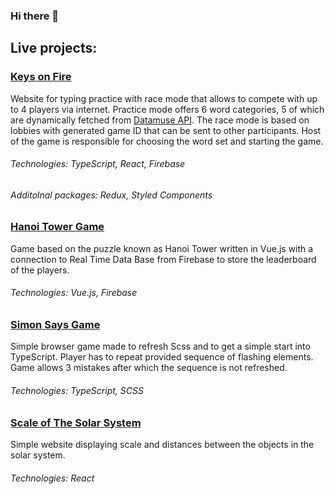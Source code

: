 ### Hi there 👋

## Live projects:
### [Keys on Fire](https://keysonfire.netlify.app/)
Website for typing practice with race mode that allows to compete with up to 4 players via internet. Practice mode offers 6 word categories, 5 of which are dynamically fetched from [Datamuse API](https://www.datamuse.com/api/). The race mode is based on lobbies with generated game ID that can be sent to other participants. Host of the game is responsible for choosing the word set and starting the game.
###### Technologies: TypeScript, React, Firebase
###### Additolnal packages:  Redux, Styled Components
### [Hanoi Tower Game](https://hanoitowerapp.netlify.app/)
Game based on the puzzle known as Hanoi Tower written in Vue.js with a connection to Real Time Data Base from Firebase to store the leaderboard of the players.
###### Technologies: Vue.js, Firebase
<!-- ### [Item Shop](https://itemshop-project.netlify.app/) 
E-commerce website build with React, featuring full cart functionality, item sorting and ability to make orders with validated data using Formik and Yup. The orders are stored in Firebase Firestore database and displayed at [/orders](https://itemshop-project.netlify.app/orders) route.
 ###### Technologies: React, Firebase
 ###### Additolnal packages:  React Router, Styled Components, Formik , Yup -->
### [Simon Says Game](https://simple-simon-says.netlify.app/) 
Simple browser game made to refresh Scss and to get a simple start into TypeScript. Player has to repeat provided sequence of flashing elements. Game allows 3 mistakes after which the sequence is not refreshed.
 ###### Technologies: TypeScript, SCSS
 ### [Scale of The Solar System](https://scaleofthesolarsystem.netlify.app/)
 Simple website displaying scale and distances between the objects in the solar system.
  ###### Technologies: React
